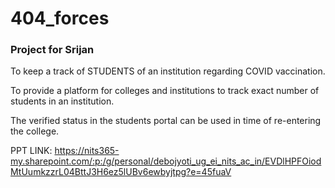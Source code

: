 # 404_forces
<h3>Project for Srijan</h3>


To keep a track of STUDENTS of an institution regarding COVID vaccination.

To provide a platform for colleges and institutions to track exact number of students in an institution.

The verified status in the students portal can be used in time of re-entering the college.

PPT LINK:
https://nits365-my.sharepoint.com/:p:/g/personal/debojyoti_ug_ei_nits_ac_in/EVDlHPFOiodMtUumkzzrL04BttJ3H6ez5lUBv6ewbyjtpg?e=45fuaV
